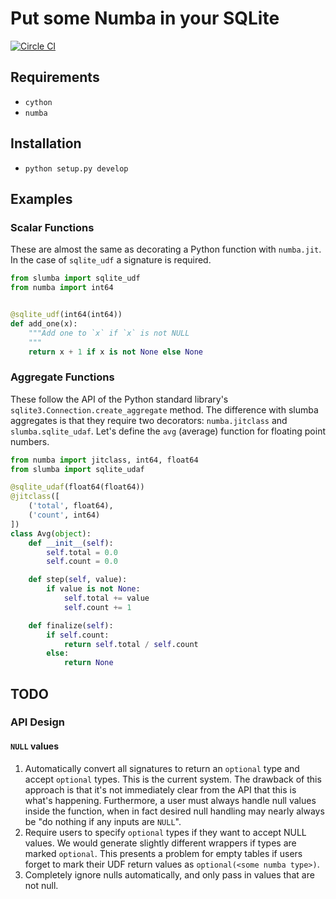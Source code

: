 # Put some Numba in your SQLite

[![Circle CI](https://circleci.com/gh/cpcloud/slumba.svg?style=shield&circle-token=:circle-token)](https://github.com/cpcloud/slumba)

## Requirements

* `cython`
* `numba`

## Installation
* `python setup.py develop`

## Examples

### Scalar Functions

These are almost the same as decorating a Python function with
`numba.jit`. In the case of `sqlite_udf` a signature is required.

```python
from slumba import sqlite_udf
from numba import int64


@sqlite_udf(int64(int64))
def add_one(x):
    """Add one to `x` if `x` is not NULL
    """
    return x + 1 if x is not None else None
```


### Aggregate Functions


These follow the API of the Python standard library's
`sqlite3.Connection.create_aggregate` method. The difference with slumba
aggregates is that they require two decorators: `numba.jitclass` and
`slumba.sqlite_udaf`. Let's define the `avg` (average) function for
floating point numbers.

```python
from numba import jitclass, int64, float64
from slumba import sqlite_udaf

@sqlite_udaf(float64(float64))
@jitclass([
    ('total', float64),
    ('count', int64)
])
class Avg(object):
    def __init__(self):
        self.total = 0.0
        self.count = 0.0

    def step(self, value):
        if value is not None:
            self.total += value
            self.count += 1

    def finalize(self):
        if self.count:
            return self.total / self.count
        else:
            return None
```

## TODO

### API Design

#### `NULL` values

1. Automatically convert all signatures to return an `optional` type and
   accept `optional` types. This is the current system. The drawback of
   this approach is that it's not immediately clear from the API that this
   is what's happening. Furthermore, a user must always handle null values
   inside the function, when in fact desired null handling may nearly
   always be "do nothing if any inputs are `NULL`".
2. Require users to specify `optional` types if they want to accept NULL
   values. We would generate slightly different wrappers if types are marked
   `optional`. This presents a problem for empty tables if users forget to
   mark their UDF return values as `optional(<some numba type>)`.
3. Completely ignore nulls automatically, and only pass in values that
   are not null.
